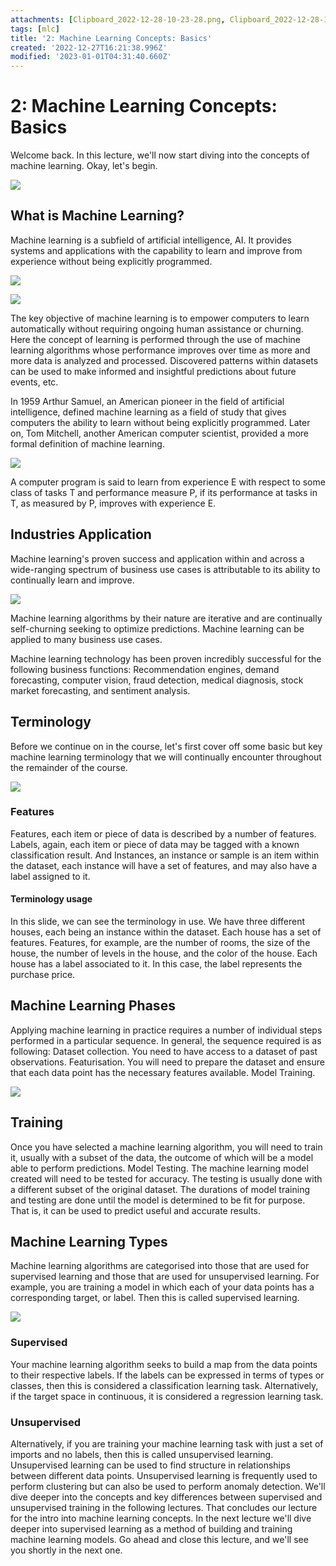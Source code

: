 ```yaml
---
attachments: [Clipboard_2022-12-28-10-23-28.png, Clipboard_2022-12-28-10-23-56.png, Clipboard_2022-12-28-10-33-58.png, Clipboard_2022-12-28-10-34-50.png, Clipboard_2022-12-28-10-35-24.png, Clipboard_2022-12-28-10-35-56.png, Clipboard_2022-12-28-10-36-47.png, Clipboard_2022-12-28-10-37-45.png]
tags: [mlc]
title: '2: Machine Learning Concepts: Basics'
created: '2022-12-27T16:21:38.996Z'
modified: '2023-01-01T04:31:40.660Z'
---
```


# 2: Machine Learning Concepts: Basics

Welcome back. In this lecture, we'll now start diving into the concepts of machine learning. Okay, let's begin.

![](../../attachment/Clipboard_2022-12-28-10-23-28.png)

## What is Machine Learning?

Machine learning is a subfield of artificial intelligence, AI. It provides systems and applications with the capability to learn and improve from experience without being explicitly programmed.

![](@attachment/Clipboard_2022-12-28-10-23-56.png)

![](@attachment/Clipboard_2022-12-28-10-33-58.png)

 The key objective of machine learning is to empower computers to learn automatically without requiring ongoing human assistance or churning. 
Here the concept of learning is performed through the use of machine learning algorithms whose performance improves over time as more and more data is analyzed and processed. Discovered patterns within datasets can be used to make informed and insightful predictions about future events, etc.

In 1959 Arthur Samuel, an American pioneer in the field of artificial intelligence, defined machine learning as a field of study that gives computers the ability to learn without being explicitly programmed. Later on, Tom Mitchell, another American computer scientist, provided a more formal definition of machine learning.

![](@attachment/Clipboard_2022-12-28-10-34-50.png)

A computer program is said to learn from experience E with respect to some class of tasks T and performance measure P, if its performance at tasks in T, as measured by P, improves with experience E. 

## Industries Application

Machine learning's proven success and application within and across a wide-ranging spectrum of business use cases is attributable to its ability to continually learn and improve. 

![](@attachment/Clipboard_2022-12-28-10-35-24.png)

Machine learning algorithms by their nature are iterative and are continually self-churning seeking to optimize predictions. Machine learning can be applied to many business use cases.


Machine learning technology has been proven incredibly successful for the following business functions: Recommendation engines, demand forecasting, computer vision, fraud detection, medical diagnosis, stock market forecasting, and sentiment analysis. 

## Terminology
Before we continue on in the course, let's first cover off some basic but key machine learning terminology that we will continually encounter throughout the remainder of the course.

![](@attachment/Clipboard_2022-12-28-10-35-56.png)

### Features
 Features, each item or piece of data is described by a number of features. Labels, again, each item or piece of data may be tagged with a known classification result. And Instances, an instance or sample is an item within the dataset, each instance will have a set of features, and may also have a label assigned to it.

#### Terminology usage
In this slide, we can see the terminology in use. We have three different houses, each being an instance within the dataset. Each house has a set of features. Features, for example, are the number of rooms, the size of the house, the number of levels in the house, and the color of the house. Each house has a label associated to it. In this case, the label represents the purchase price.

## Machine Learning Phases
Applying machine learning in practice requires a number of individual steps performed in a particular sequence. In general, the sequence required is as following: Dataset collection. You need to have access to a dataset of past observations. Featurisation. You will need to prepare the dataset and ensure that each data point has the necessary features available. Model Training.

![](@attachment/Clipboard_2022-12-28-10-36-47.png)

## Training
Once you have selected a machine learning algorithm, you will need to train it, usually with a subset of the data, the outcome of which will be a model able to perform predictions. Model Testing. The machine learning model created will need to be tested for accuracy. The testing is usually done with a different subset of the original dataset. The durations of model training and testing are done until the model is determined to be fit for purpose. That is, it can be used to predict useful and accurate results.

## Machine Learning Types
Machine learning algorithms are categorised into those that are used for supervised learning and those that are used for unsupervised learning. For example, you are training a model in which each of your data points has a corresponding target, or label. Then this is called supervised learning.

![](@attachment/Clipboard_2022-12-28-10-37-45.png)

### Supervised
Your machine learning algorithm seeks to build a map from the data points to their respective labels. If the labels can be expressed in terms of types or classes, then this is considered a classification learning task. Alternatively, if the target space in continuous, it is considered a regression learning task.

### Unsupervised
Alternatively, if you are training your machine learning task with just a set of imports and no labels, then this is called unsupervised learning. Unsupervised learning can be used to find structure in relationships between different data points. Unsupervised learning is frequently used to perform clustering but can also be used to perform anomaly detection. We'll dive deeper into the concepts and key differences between supervised and unsupervised training in the following lectures.
That concludes our lecture for the intro into machine learning concepts. In the next lecture we'll dive deeper into supervised learning as a method of building and training machine learning models. Go ahead and close this lecture, and we'll see you shortly in the next one.
